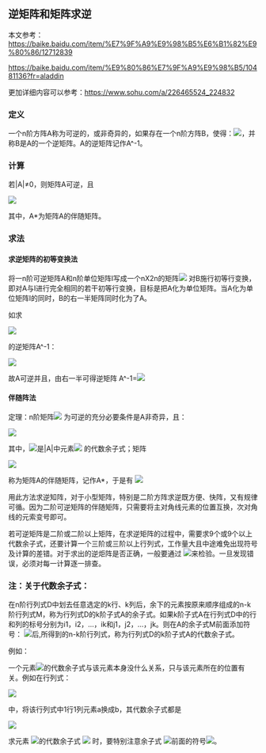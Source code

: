 ## 逆矩阵和矩阵求逆 ##

本文参考：https://baike.baidu.com/item/%E7%9F%A9%E9%98%B5%E6%B1%82%E9%80%86/12712839

https://baike.baidu.com/item/%E9%80%86%E7%9F%A9%E9%98%B5/10481136?fr=aladdin

更加详细内容可以参考：https://www.sohu.com/a/226465524_224832

### 定义 ###

一个n阶方阵A称为可逆的，或非奇异的，如果存在一个n阶方阵B，使得：![](https://i.imgur.com/vR3RTIe.png)，并称B是A的一个逆矩阵。A的逆矩阵记作A^-1。

### 计算 ###

若|A|≠0，则矩阵A可逆，且

![](https://i.imgur.com/s6PiRNE.png)

其中，A*为矩阵A的伴随矩阵。

### 求法 ###

#### 求逆矩阵的初等变换法 ####

将一n阶可逆矩阵A和n阶单位矩阵I写成一个nX2n的矩阵![](https://i.imgur.com/nEhQmn9.png)  对B施行初等行变换，即对A与I进行完全相同的若干初等行变换，目标是把A化为单位矩阵。当A化为单位矩阵I的同时，B的右一半矩阵同时化为了A。

如求

![](https://i.imgur.com/Qn2o643.png)

的逆矩阵A^-1：

![](https://i.imgur.com/2faUwbH.png)

故A可逆并且，由右一半可得逆矩阵
A^-1=![](https://i.imgur.com/z4e8FoV.png)


#### 伴随阵法 ####

定理：n阶矩阵![](https://i.imgur.com/ulPDHwi.png) 为可逆的充分必要条件是A非奇异，且：

![](https://i.imgur.com/hgiaxFt.jpg)

其中，![](https://i.imgur.com/kOKxPJp.png)是|A|中元素![](https://i.imgur.com/35d3bCM.png) 的代数余子式；矩阵

![](https://i.imgur.com/vaCBfOn.jpg)

称为矩阵A的伴随矩阵，记作A*，于是有 ![](https://i.imgur.com/wvM0Gp0.png)

用此方法求逆知阵，对于小型矩阵，特别是二阶方阵求逆既方便、快阵，又有规律可循。因为二阶可逆矩阵的伴随矩阵，只需要将主对角线元素的位置互换，次对角线的元索变号即可。

若可逆矩阵是二阶或二阶以上矩阵，在求逆矩阵的过程中，需要求9个或9个以上代数余子式，还要计算一个三阶或三阶以上行列式，工作量大且中途难免出现符号及计算的差错。对于求出的逆炬阵是否正确，一般要通过 ![](https://i.imgur.com/ksfBGVO.png)来检验。一旦发现错误，必须对每一计算逐一排查。


### 注：关于代数余子式： ###

在n阶行列式D中划去任意选定的k行、k列后，余下的元素按原来顺序组成的n-k阶行列式M，称为行列式D的k阶子式A的余子式。如果k阶子式A在行列式D中的行和列的标号分别为i1，i2，…，ik和j1，j2，…，jk。则在A的余子式M前面添加符号：
![](https://i.imgur.com/iJG1MyO.png)后,所得到的n-k阶行列式，称为行列式D的k阶子式A的代数余子式。

例如：

一个元素![](https://i.imgur.com/7Gt7Uco.png)的代数余子式与该元素本身没什么关系，只与该元素所在的位置有关。例如在行列式：

![](https://i.imgur.com/kmdLvvU.png)

中，将该行列式中1行1列元素a换成b，其代数余子式都是

![](https://i.imgur.com/OQdboSv.png)

求元素  ![](https://i.imgur.com/Pdg7rJa.png)的代数余子式 ![](https://i.imgur.com/jvtwAzD.png) 时，要特别注意余子式 ![](https://i.imgur.com/gRijUBN.png)前面的符号![](https://i.imgur.com/MtzFpeq.png)。